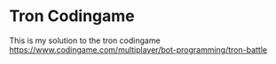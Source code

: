 # Tron Codingame

This is my solution to the tron codingame
https://www.codingame.com/multiplayer/bot-programming/tron-battle
